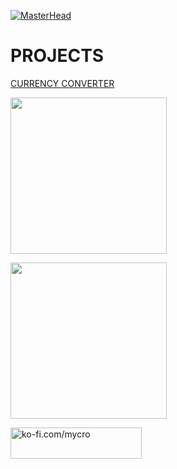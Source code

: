 [![MasterHead](https://i.imgur.com/zdrXIzM.jpg)]()

# PROJECTS

[CURRENCY CONVERTER](https://myycrosoft.github.io/currency_converter/)


<a alihing="left" href="https://mycrosoft.gitbook.io/book/"><img src="https://i.imgur.com/1nweJZx.png" width="250"></a>

<img src="https://i.imgur.com/VXi9VEd.png"  width="250">

<p><a href="https://ko-fi.com/ko-fi.com/mycro"> <img align="left" src="https://cdn.ko-fi.com/cdn/kofi3.png?v=3" height="50" width="210" alt="ko-fi.com/mycro" /></a></p><br><br>
